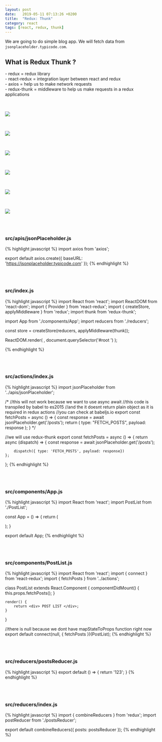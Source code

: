 ```yaml
---
layout: post
date:   2019-05-11 07:13:26 +0200
title:  "Redux: Thunk"
category: react
tags: [react, redux, thunk]
---
```


We are going to do simple blog app. We will fetch data from `jsonplaceholder.typicode.com`.

<h2>What is Redux Thunk ? </h2>
- redux = redux library <br />
- react-redux = integration layer between react and redux <br />
- axios = help us to make network requests <br />
- redux-thunk = middleware to help us make requests in a redux applications <br />

<br /><br />
![](http://michalmachovic.github.io/assets/2019-05-11-redux-thunk-1.png)

<br /><br />
![](http://michalmachovic.github.io/assets/2019-05-11-redux-thunk-2.png)

<br /><br />
![](http://michalmachovic.github.io/assets/2019-05-11-redux-thunk-3.png)

<br /><br />
![](http://michalmachovic.github.io/assets/2019-05-11-redux-thunk-4.png)

<br /><br />
![](http://michalmachovic.github.io/assets/2019-05-11-redux-thunk-5.png)

<br /><br />
![](http://michalmachovic.github.io/assets/2019-05-11-redux-thunk-6.png)

<br /><br />
<h3>src/apis/jsonPlaceholder.js</h3>
{% highlight javascript %}
import axios from 'axios';

export default axios.create({
    baseURL: 'https://jsonplaceholder.typicode.com'
});
{% endhighlight %}




<br /><br />
<h3>src/index.js</h3>
{% highlight javascript %}
import React from 'react';
import ReactDOM from 'react-dom';
import { Provider } from 'react-redux';
import { createStore, applyMiddleware } from 'redux';
import thunk from 'redux-thunk';

import App from './components/App';
import reducers from './reducers';

const store = createStore(reducers, applyMiddleware(thunk));

ReactDOM.render(
  <Provider store={store}>
  	<App />
  </Provider>,
  document.querySelector('#root	')
);

{% endhighlight %}




<br /><br />
<h3>src/actions/index.js</h3>
{% highlight javascript %}
import jsonPlaceholder from '../apis/jsonPlaceholder';

/*
//this will not work because we want to use async await
//this code is transpiled by babel to es2015
//and the it doesnt return plain object as it is required in redux actions
//you can check at babeljs.io
export const fetchPosts = async () => {
    const response = await jsonPlaceholder.get('/posts');
    return (
        type: "FETCH_POSTS",
        payload: response
    );
}
*/

//we will use redux-thunk
export const fetchPosts = async () => {
    return async (dispatch) => {
        const response = await jsonPlaceholder.get('/posts');

        dispatch({ type: 'FETCH_POSTS', payload: response})
    };
};
{% endhighlight %}


<br /><br />
<h3>src/components/App.js</h3>
{% highlight javascript %}
import React from 'react';
import PostList from './PostList';

const App = () => {
	return (
        <div className="ui container">
            <PostList />
        </div>
    );
}

export default App;
{% endhighlight %}


<br /><br />
<h3>src/components/PostList.js</h3>
{% highlight javascript %}
import React from 'react';
import { connect } from 'react-redux';
import { fetchPosts } from '../actions';

class PostList extends React.Component {
    componentDidMount() {
        this.props.fetchPosts();
    }

    render() {
        return <div> POST LIST </div>;
    }

}

//there is null because we dont have mapStateToProps function right now
export default connect(null, { fetchPosts })(PostList);
{% endhighlight %}


<br /><br />
<h3>src/reducers/postsReducer.js</h3>
{% highlight javascript %}
export default () => {
    return '123';
}
{% endhighlight %}





<br /><br />
<h3>src/reducers/index.js</h3>
{% highlight javascript %}
import { combineReducers } from 'redux';
import postReducer from './postsReducer';


export default combineReducers({
	posts: postsReducer
});
{% endhighlight %}
